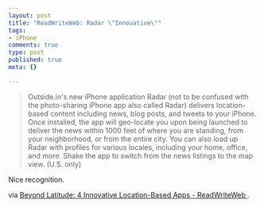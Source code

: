```yaml
--- 
layout: post
title: "ReadWriteWeb: Radar \"Innovative\""
tags: 
- iPhone
comments: true
type: post
published: true
meta: {}

---
```

<blockquote>Outside.in's new iPhone application Radar (not to be confused with the photo-sharing iPhone app also called Radar) delivers location-based content including news, blog posts, and tweets to your iPhone. Once installed, the app will geo-locate you upon being launched to deliver the news within 1000 feet of where you are standing, from your neighborhood, or from the entire city. You can also load up Radar with profiles for various locales, including your home, office, and more. Shake the app to switch from the news listings to the map view. (U.S. only)</blockquote>
Nice recognition.

via <a href="http://www.readwriteweb.com/archives/beyond_latitude_4_innovative_location_based_apps.php"> Beyond Latitude: 4 Innovative Location-Based Apps - ReadWriteWeb </a>.
